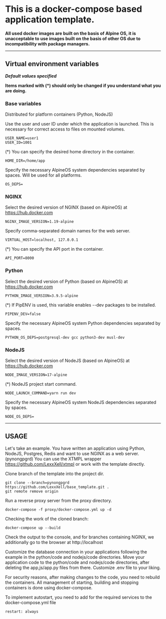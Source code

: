 # **This is a docker-compose based application template.**

**All used docker images are built on the basis of Alpine OS, it is unacceptable to use images built on the basis of other OS due to incompatibility with package managers.**

---

## **Virtual environment variables**
***Default values ​​specified***

**Items marked with (*) should only be changed if you understand what you are doing.**

### Base variables

Distributed for platform containers (Python, NodeJS)

Use the user and user ID under which the application is launched. This is necessary for correct access to files on mounted volumes.

    USER_NAME=user1
    USER_ID=1001

(*) You can specify the desired home directory in the container.

    HOME_DIR=/home/app

Specify the necessary AlpineOS system dependencies separated by spaces. Will be used for all platforms.

    OS_DEPS=

### NGINX

Select the desired version of NGINX (based on AlpineOS) at https://hub.docker.com

    NGINX_IMAGE_VERSION=1.19-alpine

Specify comma-separated domain names for the web server.

    VIRTUAL_HOST=localhost, 127.0.0.1

(*) You can specify the API port in the container.

    API_PORT=8000

### Python

Select the desired version of Python (based on AlpineOS) at https://hub.docker.com

    PYTHON_IMAGE_VERSION=3.9.5-alpine

(*) If PipENV is used, this variable enables --dev packages to be installed.

    PIPENV_DEV=false

Specify the necessary AlpineOS system Python dependencies separated by spaces.

    PYTHON_OS_DEPS=postgresql-dev gcc python3-dev musl-dev

### NodeJS

Select the desired version of NodeJS (based on AlpineOS) at https://hub.docker.com

    NODE_IMAGE_VERSION=17-alpine

(*) NodeJS project start command.

    NODE_LAUNCH_COMMAND=yarn run dev

Specify the necessary AlpineOS system NodeJS dependencies separated by spaces.

    NODE_OS_DEPS=

---
## **USAGE**

Let's take an example.
You have written an application using Python, NodeJS, Postgres, Redis and want to use NGINX as a web server. (pynongpgrd)
You can use the XTMPL wrapper https://github.com/LexxXell/xtmpl or work with the template directly.

Clone branch of the template into the project dir.

    git clone --branch=pynongpgrd https://github.com/LexxXell/base_template.git .
    git remote remove origin

Run a reverse proxy server from the proxy directory.

    docker-compose -f proxy/docker-compose.yml up -d

Checking the work of the cloned branch:

    docker-compose up --build

Check the  output to the console, and for branches containing NGINX, we additionally go to the browser at http://localhost

Customize the database connection in your applications following the example in the python/code and nodejs/code directories.
Move your application code to the python/code and nodejs/code directories, after deleting the app,js/app.py files from there.
Customize .env file to your liking.

For security reasons, after making changes to the code, you need to rebuild the containers.
All management of starting, building and stopping containers is done using docker-compose.

To implement autostart, you need to add for the required services to the docker-compose.yml file

    restart: always
